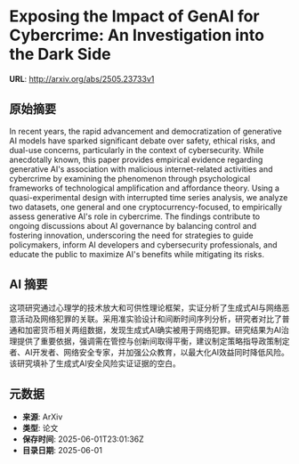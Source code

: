 # Exposing the Impact of GenAI for Cybercrime: An Investigation into the Dark Side

**URL**: http://arxiv.org/abs/2505.23733v1

## 原始摘要

In recent years, the rapid advancement and democratization of generative AI
models have sparked significant debate over safety, ethical risks, and dual-use
concerns, particularly in the context of cybersecurity. While anecdotally
known, this paper provides empirical evidence regarding generative AI's
association with malicious internet-related activities and cybercrime by
examining the phenomenon through psychological frameworks of technological
amplification and affordance theory. Using a quasi-experimental design with
interrupted time series analysis, we analyze two datasets, one general and one
cryptocurrency-focused, to empirically assess generative AI's role in
cybercrime. The findings contribute to ongoing discussions about AI governance
by balancing control and fostering innovation, underscoring the need for
strategies to guide policymakers, inform AI developers and cybersecurity
professionals, and educate the public to maximize AI's benefits while
mitigating its risks.


## AI 摘要

这项研究通过心理学的技术放大和可供性理论框架，实证分析了生成式AI与网络恶意活动及网络犯罪的关联。采用准实验设计和间断时间序列分析，研究者对比了普通和加密货币相关两组数据，发现生成式AI确实被用于网络犯罪。研究结果为AI治理提供了重要依据，强调需在管控与创新间取得平衡，建议制定策略指导政策制定者、AI开发者、网络安全专家，并加强公众教育，以最大化AI效益同时降低风险。该研究填补了生成式AI安全风险实证证据的空白。

## 元数据

- **来源**: ArXiv
- **类型**: 论文
- **保存时间**: 2025-06-01T23:01:36Z
- **目录日期**: 2025-06-01
